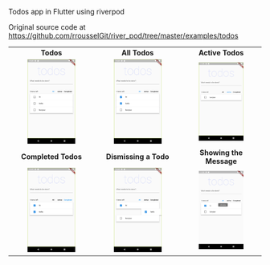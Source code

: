 Todos app in Flutter using riverpod

Original source code at
https://github.com/rrousselGit/river_pod/tree/master/examples/todos


|         |             |                |
|:-------:|:-----------:|:--------------:|
|__Todos__|__All Todos__|__Active Todos__|
|<img src="screenshots/todos.png" alt="todos" width="60%"/>|<img src="screenshots/all_todos.png" alt="all_todos" width=60%/>|<img src="screenshots/active_todos.png" alt="active_todos" width=60%/>|
|__Completed Todos__|__Dismissing a Todo__|__Showing the Message__|
|<img src="screenshots/completed_todos.png" alt="completed todos" width=60%/>|<img src="screenshots/dismissing_a_todo.png" alt="dismissing a todo" width=60%/>|<img src="screenshots/showing_the_message.png" alt="showing the message" width=60%/>|
